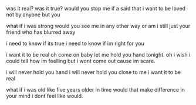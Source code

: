 was it real? was it true?
would you stop me if a said 
that i want to be loved 
not by anyone but you


what if i was strong
would you see me in any other way
or am i still just your friend who has blurred away

i need to  know if its true
i need to know if im right for you

i want it to be real
oh come on baby let me hold you hand tonight.
oh i wish i could tell how im feelling 
but i wont come out cause im scare.

i will never hold you hand
i will never hold you close to me
i want it to be real


what if i was old
like five years older in time
would that make difference  in your mind
i dont feel like would. 



